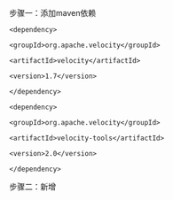 步骤一：添加maven依赖

`<dependency>`

`<groupId>org.apache.velocity</groupId>`

`<artifactId>velocity</artifactId>`

`<version>1.7</version>`

`</dependency>`

`<dependency>`

`<groupId>org.apache.velocity</groupId>`

`<artifactId>velocity-tools</artifactId>`

`<version>2.0</version>`

`</dependency>`

步骤二：新增



